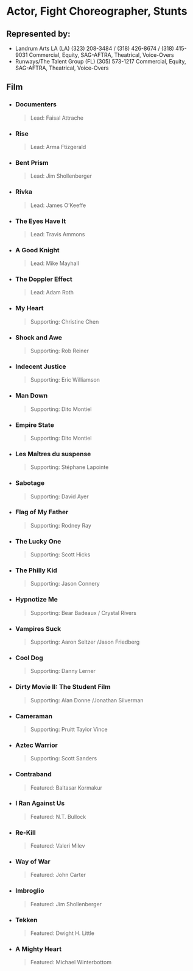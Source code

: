 # Actor, Fight Choreographer, Stunts

## Represented by:
- Landrum Arts LA (LA)
(323) 208-3484 / (318) 426-8674 / (318) 415-9031
Commercial, Equity, SAG-AFTRA, Theatrical, Voice-Overs
- Runways/The Talent Group (FL)
(305) 573-1217
Commercial, Equity, SAG-AFTRA, Theatrical, Voice-Overs

## Film
- ### Documenters 
  > Lead: Faisal Attrache
- ### Rise 
  > Lead: Arma Ftizgerald
- ### Bent Prism
  > Lead: Jim Shollenberger
- ### Rivka 
  > Lead: James O’Keeffe
- ### The Eyes Have It 
  > Lead: Travis Ammons
- ### A Good Knight 
  > Lead: Mike Mayhall
- ### The Doppler Effect 
  > Lead: Adam Roth
- ### My Heart 
  > Supporting: Christine Chen
- ### Shock and Awe 
  > Supporting: Rob Reiner
- ### Indecent Justice 
  > Supporting: Eric Williamson
- ### Man Down 
  > Supporting: Dito Montiel
- ### Empire State 
  > Supporting: Dito Montiel
- ### Les Maîtres du suspense 
  > Supporting: Stéphane Lapointe
- ### Sabotage 
  > Supporting: David Ayer
- ### Flag of My Father 
  > Supporting: Rodney Ray
- ### The Lucky One 
  > Supporting: Scott Hicks
- ### The Philly Kid 
  > Supporting: Jason Connery
- ### Hypnotize Me
  > Supporting: Bear Badeaux / Crystal Rivers
- ### Vampires Suck 
  > Supporting: Aaron Seltzer /Jason Friedberg
- ### Cool Dog 
  > Supporting: Danny Lerner
- ### Dirty Movie II: The Student Film 
  > Supporting: Alan Donne /Jonathan Silverman
- ### Cameraman 
  > Supporting: Pruitt Taylor Vince
- ### Aztec Warrior 
  > Supporting: Scott Sanders
- ### Contraband 
  > Featured: Baltasar Kormakur
- ### I Ran Against Us 
  > Featured: N.T. Bullock
- ### Re-Kill 
  > Featured: Valeri Milev
- ### Way of War 
  > Featured: John Carter
- ### Imbroglio 
  > Featured: Jim Shollenberger
- ### Tekken 
  > Featured: Dwight H. Little
- ### A Mighty Heart 
  > Featured: Michael Winterbottom
